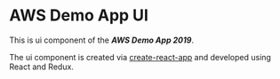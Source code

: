 # AWS Demo App UI

This is ui component of the ***AWS Demo App 2019***.

The ui component is created via [create-react-app](https://github.com/facebook/create-react-app) and developed using React and Redux.
